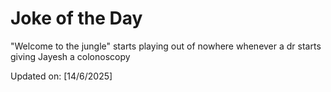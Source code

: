 # Joke of the Day

<!-- #joke -->
"Welcome to the jungle" starts playing out of nowhere whenever a dr starts giving Jayesh a colonoscopy

Updated on: [14/6/2025]
<!-- #jokeEnd -->